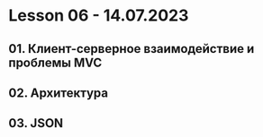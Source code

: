# Lesson 06 - 14.07.2023

## 01. Клиент-серверное взаимодействие и проблемы MVC
## 02. Архитектура
## 03. JSON
